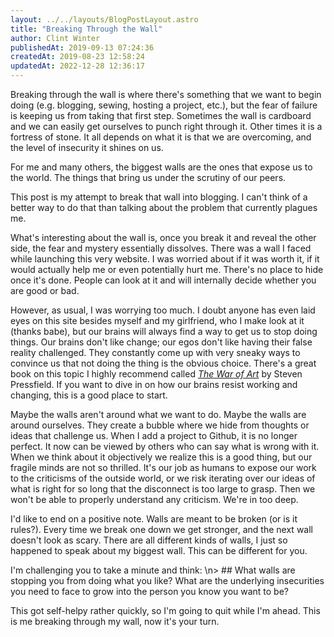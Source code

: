 ```yaml
---
layout: ../../layouts/BlogPostLayout.astro
title: "Breaking Through the Wall"
author: Clint Winter
publishedAt: 2019-09-13 07:24:36
createdAt: 2019-08-23 12:58:24
updatedAt: 2022-12-28 12:36:17
---
```


Breaking through the wall is where there's something that we want to begin doing (e.g. blogging, sewing, hosting a project, etc.), but the fear of failure is keeping us from taking that first step. Sometimes the wall is cardboard and we can easily get ourselves to punch right through it. Other times it is a fortress of stone. It all depends on what it is that we are overcoming, and the level of insecurity it shines on us.

For me and many others, the biggest walls are the ones that expose us to the world. The things that bring us under the scrutiny of our peers. 

This post is my attempt to break that wall into blogging. I can't think of a better way to do that than talking about the problem that currently plagues me.

What's interesting about the wall is, once you break it and reveal the other side, the fear and mystery essentially dissolves. There was a wall I faced while launching this very website. I was worried about if it was worth it, if it would actually help me or even potentially hurt me. There's no place to hide once it's done. People can look at it and will internally decide whether you are good or bad.

However, as usual, I was worrying too much. I doubt anyone has even laid eyes on this site besides myself and my girlfriend, who I make look at it (thanks babe), but our brains will always find a way to get us to stop doing things. Our brains don't like change; our egos don't like having their false reality challenged. They constantly come up with very sneaky ways to convince us that not doing the thing is the obvious choice. There's a great book on this topic I highly recommend called [*The War of Art*](https://www.amazon.com/dp/B007A4SDCG/ref=dp-kindle-redirect?_encoding=UTF8&btkr=1) by Steven Pressfield. If you want to dive in on how our brains resist working and changing, this is a good place to start.

Maybe the walls aren't around what we want to do. Maybe the walls are around ourselves. They create a bubble where we hide from thoughts or ideas that challenge us. When I add a project to Github, it is no longer perfect. It now can be viewed by others who can say what is wrong with it. When we think about it objectively we realize this is a good thing, but our fragile minds are not so thrilled. It's our job as humans to expose our work to the criticisms of the outside world, or we risk iterating over our ideas of what is right for so long that the disconnect is too large to grasp. Then we won't be able to properly understand any criticism. We're in too deep.

I'd like to end on a positive note. Walls are meant to be broken (or is it rules?). Every time we break one down we get stronger, and the next wall doesn't look as scary. There are all different kinds of walls, I just so happened to speak about my biggest wall. This can be different for you. 

I'm challenging you to take a minute and think: \n> ## What walls are stopping you from doing what you like? What are the underlying insecurities you need to face to grow into the person you know you want to be?

This got self-helpy rather quickly, so I'm going to quit while I'm ahead. This is me breaking through my wall, now it's your turn.
